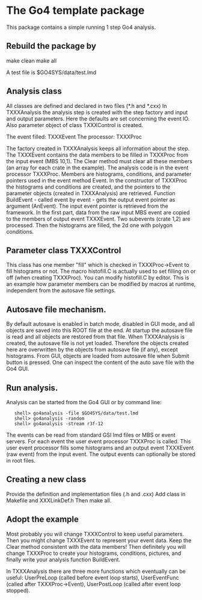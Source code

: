# The Go4 template package

This package contains a simple running 1 step Go4 analysis.

## Rebuild the package by

make clean
make all

A test file is $GO4SYS/data/test.lmd

## Analysis class

All classes are defined and declared in two files (*.h and *.cxx)
In TXXXAnalysis the analysis step is created with the step factory and input and output
parameters. Here the defaults are set concerning the event IO.
Also parameter object of class TXXXControl is created.

The event filled: TXXXEvent
The processor:    TXXXProc

The factory created in TXXXAnalysis keeps all information about the step. The TXXXEvent
contains the data members to be filled in TXXXProc from the input event (MBS 10,1).
The Clear method must clear all these members (an array for each crate in the example).
The analysis code is in the event processor TXXXProc. Members are
histograms, conditions, and parameter pointers used in the event method
Event. In the constructor of TXXXProc the histograms and
conditions are created, and the pointers to the parameter objects (created in
TXXXAnalysis) are retrieved. Function BuildEvent - called event by event - gets the output
event pointer as argument (AnEvent).
The input event pointer is retrieved from the framework.
In the first part, data from the raw input MBS event are copied to the members of
output event TXXXEvent. Two subevents (crate 1,2) are processed.
Then the histograms are filled, the 2d one with polygon conditions.

## Parameter class TXXXControl
This class has one member "fill" which is checked in TXXXProc->Event
to fill histograms or not. The macro histofill.C
is actually used to set filling on or off (when creating TXXXProc).
You can modify histofill.C by editor. This is an example how parameter
members can be modified by macros at runtime, independent from the autosave file
settings.

## Autosave file mechanism.
By default autosave is enabled in batch mode, disabled in GUI mode,
and all objects are saved into this ROOT file at the end.
At startup the autosave file is read and all objects are restored
from that file.
When TXXXAnalysis is created, the autosave file is not yet loaded. Therefore the
objects created here are overwritten by the objects from autosave file (if any), except histograms.
From GUI, objects are loaded from autosave file when Submit button is pressed.
One can inspect the content of the auto save file with the Go4 GUI.

## Run analysis.
Analysis can be started from the Go4 GUI or by command line:
~~~
   shell> go4analysis -file $GO4SYS/data/test.lmd
   shell> go4analysis -random
   shell> go4analysis -stream r3f-12
~~~
The events can be read from standard GSI lmd files or MBS or event servers.
For each event the user event processor TXXXProc is
called. This user event processor fills some histograms
and an output event TXXXEvent (raw event) from the input event.
The output events can optionally be stored in root files.


## Creating a new class
Provide the definition and implementation files (.h and .cxx)
Add class in Makefile and XXXLinkDef.h
Then make all.

## Adopt the example
Most probably you will change TXXXControl to keep useful parameters.
Then you might change TXXXEvent to represent your event data.
Keep the Clear method consistent with the data members!
Then definitely you will change TXXXProc to create your histograms, conditions,
pictures, and finally write your analysis function BuildEvent.

In TXXXAnalysis there are three more functions which eventually can be useful:
UserPreLoop (called before event loop starts),
UserEventFunc (called after TXXXProc->Event),
UserPostLoop (called after event loop stopped).

